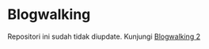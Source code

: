 # Blogwalking

Repositori ini sudah tidak diupdate. Kunjungi [Blogwalking 2](http://github.com/mzaini30/blogwalking2)